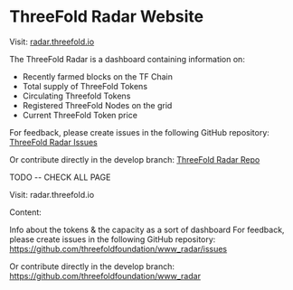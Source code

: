 # ThreeFold Radar Website

Visit:
[radar.threefold.io](https://radar.threefold.io/)

The ThreeFold Radar is a dashboard containing information on:
- Recently farmed blocks on the TF Chain
- Total supply of ThreeFold Tokens
- Circulating Threefold Tokens
- Registered ThreeFold Nodes on the grid
- Current ThreeFold Token price


For feedback, please create issues in the following GitHub repository:
[ThreeFold Radar Issues](https://github.com/threefoldfoundation/www_radar_dashboard/issues)

Or contribute directly in the develop branch:
[ThreeFold Radar Repo](https://github.com/threefoldfoundation/www_radar_dashboard)

TODO -- CHECK ALL PAGE

Visit: radar.threefold.io

Content:

Info about the tokens & the capacity as a sort of dashboard
For feedback, please create issues in the following GitHub repository: https://github.com/threefoldfoundation/www_radar/issues

Or contribute directly in the develop branch: https://github.com/threefoldfoundation/www_radar